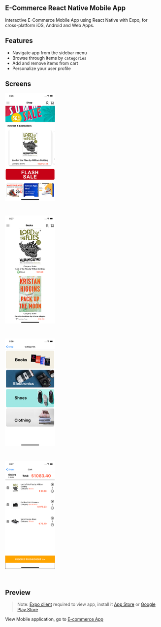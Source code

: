 ## E-Commerce React Native Mobile App

Interactive E-Commerce Mobile App using React Native with Expo, for cross-platform iOS, Android and Web Apps.

## Features
- Navigate app from the sidebar menu
- Browse through items by `categories`
- Add and remove items from cart
- Personalize your user profile

## Screens

  <p align="left">
    <img src="https://raw.githubusercontent.com/shaunpal/e-commerce-react-native-app/main/screens-demo/Home%20Screen.png" height="350">
  </p>
  <br />

  <p align="left">
    <img src="https://raw.githubusercontent.com/shaunpal/e-commerce-react-native-app/main/screens-demo/Books%20Screen.png" height="350">
  </p>
  <br />

  <p align="left">
    <img src="https://raw.githubusercontent.com/shaunpal/e-commerce-react-native-app/main/screens-demo/Categories%20Screen.png" height="350">
  </p>
  <br />
  
  <p align="left">
    <img src="https://github.com/shaunpal/e-commerce-react-native-app/blob/main/screens-demo/Cart%20Screen.png" height="350">
  </p>
  <br />



## Preview

> Note: [Expo client](https://expo.io/) required  to view app, install it [App Store]() or [Google Play Store]()

View Mobile application, go to [E-commerce App](https://expo.io/@shaunpal/ShoppingAppNative)
